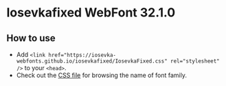 # Iosevkafixed WebFont 32.1.0

## How to use

- Add `<link href="https://iosevka-webfonts.github.io/iosevkafixed/IosevkaFixed.css" rel="stylesheet" />` to your `<head>`.
- Check out the [CSS file](./IosevkaFixed.css) for browsing the name of font family.
